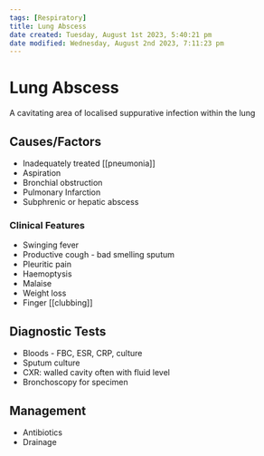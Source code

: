 ```yaml
---
tags: [Respiratory]
title: Lung Abscess
date created: Tuesday, August 1st 2023, 5:40:21 pm
date modified: Wednesday, August 2nd 2023, 7:11:23 pm
---
```



# Lung Abscess

A cavitating area of localised suppurative infection within the lung

## Causes/Factors

- Inadequately treated [[pneumonia]]
- Aspiration
- Bronchial obstruction
- Pulmonary Infarction
- Subphrenic or hepatic abscess

### Clinical Features

- Swinging fever
- Productive cough - bad smelling sputum
- Pleuritic pain
- Haemoptysis
- Malaise
- Weight loss
- Finger [[clubbing]]

## Diagnostic Tests

- Bloods - FBC, ESR, CRP, culture
- Sputum culture
- CXR: walled cavity often with fluid level
- Bronchoscopy for specimen

## Management

- Antibiotics
- Drainage
